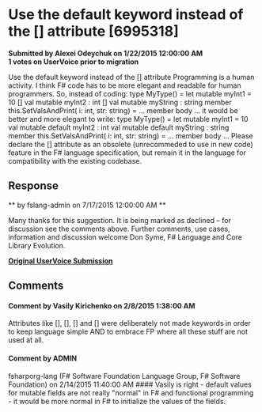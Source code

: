 # Use the default keyword instead of the [<DefaultValue>] attribute [6995318] #

**Submitted by Alexei Odeychuk on 1/22/2015 12:00:00 AM**  
**1 votes on UserVoice prior to migration**  

Use the default keyword instead of the [<DefaultValue>] attribute
Programming is a human activity. I think F# code has to be more elegant and readable for human programmers.
So, instead of coding:
type MyType() =
let mutable myInt1 = 10
[<DefaultValue>] val mutable myInt2 : int
[<DefaultValue>] val mutable myString : string
member this.SetValsAndPrint( i: int, str: string) =
... member body ...
it would be better and more elegant to write:
type MyType() =
let mutable myInt1 = 10
val mutable default myInt2 : int
val mutable default myString : string
member this.SetValsAndPrint( i: int, str: string) =
... member body ...
Please declare the [<DefaultValue>] attribute as an obsolete (unrecommeded to use in new code) feature in the F# language specification, but remain it in the language for compatibility with the existing codebase.



## Response ##
** by fslang-admin on 7/17/2015 12:00:00 AM **

Many thanks for this suggestion. It is being marked as declined – for discussion see the comments above.
Further comments, use cases, information and discussion welcome
Don Syme, F# Language and Core Library Evolution.


**[Original UserVoice Submission](https://fslang.uservoice.com/forums/245727-f-language/suggestions/6995318)**


## Comments ##


#### Comment by Vasily Kirichenko on 2/8/2015 1:38:00 AM ####
Attributes like [<DefaultValue>], [<Sealed>], [<AbstractClass>] and [<VolatileField>] were deliberately not made keywords in order to keep language simple AND to embrace FP where all these stuff are not used at all.


#### Comment by ADMIN
fsharporg-lang (F# Software Foundation Language Group, F# Software Foundation) on 2/14/2015 11:40:00 AM ####
Vasily is right - default values for mutable fields are not really "normal" in F# and functional programming - it would be more normal in F# to initialize the values of the fields.

